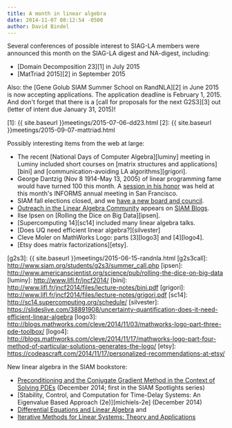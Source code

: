 ```yaml
---
title: A month in linear algebra
date: 2014-11-07 08:12:54 -0500
author: David Bindel
---
```


Several conferences of possible interest to SIAG-LA members were
announced this month on the SIAG-LA digest and NA-digest, including:

- [Domain Decomposition 23][1] in July 2015
- [MatTriad 2015][2] in September 2015

Also: the [Gene Golub SIAM Summer School on RandNLA][2] in June 2015 is now
accepting applications.  The application deadline is February 1, 2015.
And don't forget that there is a [call for proposals for the next G2S3][3]
out (letter of intent due January 31, 2015)!

[1]: {{ site.baseurl }}meetings/2015-07-06-dd23.html
[2]: {{ site.baseurl }}meetings/2015-09-07-mattriad.html


Possibly interesting items from the web at large:

- The recent [National Days of Computer Algebra][luminy] meeting
  in Luminy included short courses on
  [matrix structures and applications][bini]
  and [communication-avoiding LA algorithms][grigori].
- George Dantzig (Nov 8 1914-May 13, 2005) of linear programming fame 
  would have turned 100 this month.
  A [session in his honor][dantzig] was held at this month's
  INFORMS annual meeting in San Francisco.
- SIAM fall elections closed, and we [have a new board and council][siamnew].
- [Outreach in the Linear Algebra Community][siagla] appears
  on [SIAM Blogs][siamblogs].
- Ilse Ipsen on [Rolling the Dice on Big Data][ipsen].
- [Supercomputing 14][sc14] included many linear algebra talks.
- [Does UQ need efficient linear algebra?][silvester]
- Cleve Moler on MathWorks Logo: parts [3][logo3] and [4][logo4].
- [Etsy does matrix factorizations][etsy].

[dantzig]: http://meetings2.informs.org/wordpress/sanfrancisco2014/2014/11/09/happy-birthday-george-dantzig/
[siamnew]: http://connect.siam.org/siam-unwrapped-november-2014/#unique-identifier
[siagla]: http://blogs.siam.org/outreach-in-the-linear-algebra-community/
[siamblogs]: http://blogs.siam.org/
[g2s3]: {{ site.baseurl }}meetings/2015-06-15-randnla.html
[g2s3call]: http://www.siam.org/students/g2s3/summer_call.php
[ipsen]: http://www.americanscientist.org/science/pub/rolling-the-dice-on-big-data
[luminy]: http://www.lifl.fr/jncf2014/
[bini]: http://www.lifl.fr/jncf2014/files/lecture-notes/bini.pdf
[grigori]: http://www.lifl.fr/jncf2014/files/lecture-notes/grigori.pdf
[sc14]: http://sc14.supercomputing.org/schedule/
[silvester]: https://slideslive.com/38891908/uncertainty-quantification-does-it-need-efficient-linear-algebra
[logo3]: http://blogs.mathworks.com/cleve/2014/11/03/mathworks-logo-part-three-pde-toolbox/
[logo4]: http://blogs.mathworks.com/cleve/2014/11/17/mathworks-logo-part-four-method-of-particular-solutions-generates-the-logo/
[etsy]: https://codeascraft.com/2014/11/17/personalized-recommendations-at-etsy/


New linear algebra in the SIAM bookstore:

- [Preconditioning and the Conjugate Gradient Method in the Context of Solving PDEs][malek-strakos]
  (December 2014; first in the SIAM Spotlights series) 
- [Stability, Control, and Computation for Time-Delay Systems: An Eigenvalue Based Approach (2e)][michiels-2e] (December 2014)
- [Differential Equations and Linear Algebra][strang] and 
- [Iterative Methods for Linear Systems: Theory and Applications][olshanskii]
  
[malek-strakos]: http://bookstore.siam.org/sl01/
[michels-2e]: http://bookstore.siam.org/dc27/
[strang]: http://bookstore.siam.org/wc13/
[olshanskii]: http://bookstore.siam.org/ot138/

